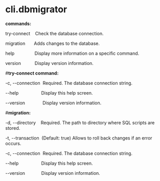 # cli.dbmigrator

**commands:**

  try-connect &nbsp; &nbsp;Check the database connection.

  migration   &nbsp;&nbsp;&nbsp;&nbsp;&nbsp;&nbsp;Adds changes to the database.
 
  help &nbsp;&nbsp;&nbsp;&nbsp;&nbsp;&nbsp;&nbsp;&nbsp;&nbsp;&nbsp;&nbsp;&nbsp;&nbsp;&nbsp;&nbsp;Display more information on a specific command.

  version  &nbsp;&nbsp;&nbsp;&nbsp;&nbsp;&nbsp;&nbsp;&nbsp;&nbsp;&nbsp;Display version information.

#**try-connect command:**

  -c, --connection &nbsp;Required. The database connection string.

  --help &nbsp;&nbsp;&nbsp;&nbsp;&nbsp;&nbsp;&nbsp;&nbsp;&nbsp;&nbsp;&nbsp;&nbsp;&nbsp;&nbsp;&nbsp;&nbsp;&nbsp;Display this help screen.

  --version &nbsp;&nbsp;&nbsp;&nbsp;&nbsp;&nbsp;&nbsp;&nbsp;&nbsp;&nbsp;&nbsp;&nbsp;&nbsp;Display version information.
  
#**migration:**

  -d, --directory &nbsp;&nbsp;&nbsp;Required. The path to directory where SQL scripts are
                       stored.

  -t, --transaction &nbsp;(Default: true) Allows to roll back changes if an error
                       occurs.

  -c, --connection     &nbsp;Required. The database connection string.

  --help &nbsp;&nbsp;&nbsp;&nbsp;&nbsp;&nbsp;&nbsp;&nbsp;&nbsp;&nbsp;&nbsp;&nbsp;&nbsp;&nbsp;&nbsp;&nbsp;&nbsp;Display this help screen.

  --version &nbsp;&nbsp;&nbsp;&nbsp;&nbsp;&nbsp;&nbsp;&nbsp;&nbsp;&nbsp;&nbsp;&nbsp;Display version information.
